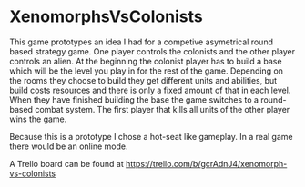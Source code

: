 # XenomorphsVsColonists
This game prototypes an idea I had for a competive asymetrical round based strategy game. One player controls the colonists and the other player controls an alien. At the beginning the colonist player has to build a base which will be the level you play in for the rest of the game. Depending on the rooms they choose to build they get different units and abilities, but build costs resources and there is only a fixed amount of that in each level. When they have finished building the base the game switches to a round-based combat system. The first player that kills all units of the other player wins the game.

Because this is a prototype I chose a hot-seat like gameplay. In a real game there would be an online mode.

A Trello board can be found at https://trello.com/b/gcrAdnJ4/xenomorph-vs-colonists
